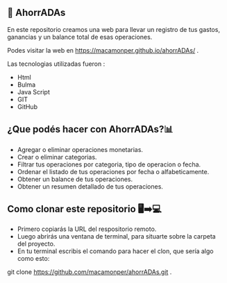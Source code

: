 ## 💸 AhorrADAs

En este repositorio creamos una web para llevar un registro de tus gastos, ganancias y un balance total de esas operaciones.

Podes visitar la web en https://macamonper.github.io/ahorrADAs/ . 

Las tecnologias utilizadas fueron :

- Html
- Bulma
- Java Script
- GIT
- GitHub

## ¿Que podés hacer con AhorrADAs?📊

- Agregar o eliminar operaciones monetarias.
- Crear o eliminar categorias.
- Filtrar tus operaciones por categoria, tipo de operacion o fecha.
- Ordenar el listado de tus operaciones por fecha o alfabeticamente.
- Obtener un balance de tus operaciones.
- Obtener un resumen detallado de tus operaciones.

## Como clonar este repositorio 🖥➡💻

- Primero copiarás la URL del respositorio remoto.
- Luego abrirás una ventana de terminal, para situarte sobre la carpeta del proyecto.
- En tu terminal escribis el comando para hacer el clon, que sería algo como esto:

git clone https://github.com/macamonper/ahorrADAs.git . 
